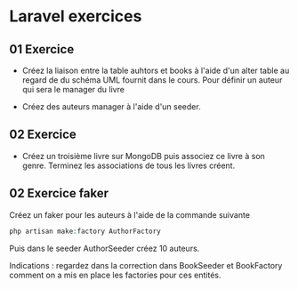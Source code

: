 # Laravel exercices

## 01 Exercice

- Créez la liaison entre la table auhtors et books à l'aide d'un alter table au regard de du schéma UML fournit dans le cours. Pour définir un auteur qui sera le manager du livre

- Créez des auteurs manager à l'aide d'un seeder.

## 02 Exercice 

- Créez un troisième livre sur MongoDB puis associez ce livre à son genre. Terminez les associations de tous les livres créent.

## 02 Exercice faker

Créez un faker pour les auteurs à l'aide de la commande suivante 

```php
php artisan make:factory AuthorFactory
```

Puis dans le seeder AuthorSeeder créez 10 auteurs. 

Indications : regardez dans la correction dans BookSeeder et BookFactory comment on a mis en place les factories pour ces entités.